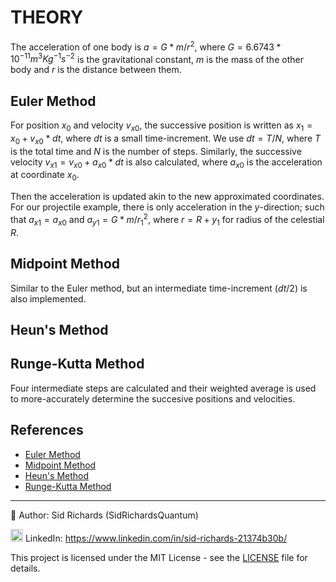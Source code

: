 # THEORY

The acceleration of one body is $a = G * m / r^2$, where $G = 6.6743 * 10^{-11} m^3Kg^{-1}s^{-2}$ is the gravitational constant, $m$ is the mass of the other body and $r$ is the distance between them.

## Euler Method

For position $x_0$ and velocity $v_{x0}$, the successive position is written as $x_1 = x_0 + v_{x0} * dt$, where $dt$ is a small time-increment.
We use $dt = T / N$, where $T$ is the total time and $N$ is the number of steps.
Similarly, the successive velocity $v_{x1} = v_{x0} + a_{x0} * dt$ is also calculated, where $a_{x0}$ is the acceleration at coordinate $x_0$.

Then the acceleration is updated akin to the new approximated coordinates.
For our projectile example, there is only acceleration in the $y$-direction; such that $a_{x1} = a_{x0}$ and $a_{y1} = G * m / r_1^2$, where $r = R + y_1$ for radius of the celestial $R$.

## Midpoint Method

Similar to the Euler method, but an intermediate time-increment $(dt/2)$ is also implemented.

## Heun's Method

## Runge-Kutta Method

Four intermediate steps are calculated and their weighted average is used to more-accurately determine the succesive positions and velocities.

## References

- [Euler Method](https://en.m.wikipedia.org/wiki/Euler_method)
- [Midpoint Method](https://en.m.wikipedia.org/wiki/Midpoint_method)
- [Heun's Method](https://en.wikipedia.org/wiki/Heun%27s_method)
- [Runge-Kutta Method](https://en.m.wikipedia.org/wiki/Runge–Kutta_methods)

---

📘 Author: Sid Richards (SidRichardsQuantum)

<img src="https://cdn.jsdelivr.net/gh/devicons/devicon/icons/linkedin/linkedin-original.svg" width="20" /> LinkedIn: https://www.linkedin.com/in/sid-richards-21374b30b/

This project is licensed under the MIT License - see the [LICENSE](LICENSE) file for details.
